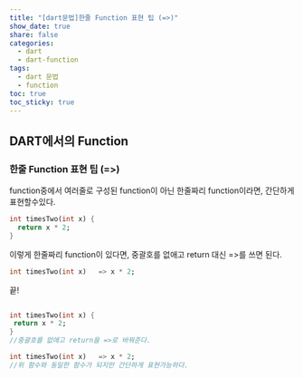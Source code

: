 ```yaml
---
title: "[dart문법]한줄 Function 표현 팁 (=>)"
show_date: true
share: false
categories:
  - dart
  - dart-function
tags:
  - dart 문법
  - function
toc: true
toc_sticky: true
---
```


## DART에서의 Function

### 한줄 Function 표현 팁 (=>)

function중에서 여러줄로 구성된 function이 아닌 한줄짜리 function이라면, 간단하게 표현할수있다.

```dart
int timesTwo(int x) {
  return x * 2;
}
```

이렇게 한줄짜리 function이 있다면, 중괄호를 없애고 return 대신 =>를 쓰면 된다.

 ```dart
int timesTwo(int x)   => x * 2;
```

끝!

 ```dart

int timesTwo(int x) {
  return x * 2;
} 
//중괄호를 없애고 return을 =>로 바꿔준다.

int timesTwo(int x)   => x * 2;
//위 함수와 동일한 함수가 되지만 간단하게 표현가능하다.

```

